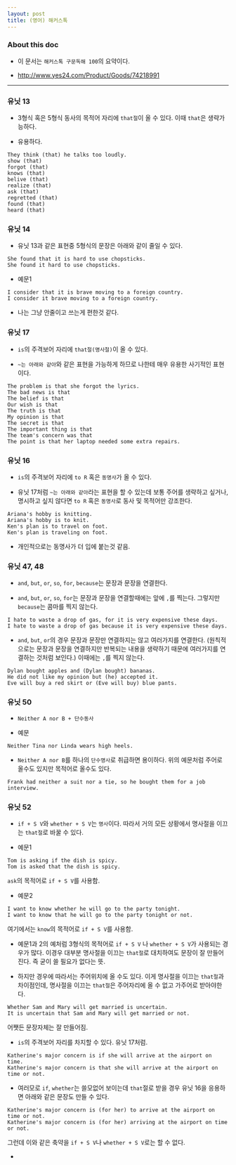 ```yaml
---
layout: post
title: (영어) 해커스톡 
---
```


### About this doc

- 이 문서는 `해커스톡 구문독해 100`의 요약이다. 
 
- http://www.yes24.com/Product/Goods/74218991

---

### 유닛 13  

- 3형식 혹은 5형식 동사의 목적어 자리에 `that절`이 올 수 있다. 이때 `that`은 생략가능하다. 

- 유용하다.
```
They think (that) he talks too loudly.
show (that) 
forgot (that)
knows (that)
belive (that)
realize (that)
ask (that)
regretted (that)
found (that)
heard (that) 
```

### 유닛 14

- 유닛 13과 같은 표현중 5형식의 문장은 아래와 같이 줄일 수 있다. 
```
She found that it is hard to use chopsticks. 
She found it hard to use chopsticks. 
```

- 예문1
```
I consider that it is brave moving to a foreign country. 
I consider it brave moving to a foreign country. 
```

- 나는 그냥 안줄이고 쓰는게 편한것 같다. 

### 유닛 17 

- `is`의 주격보어 자리에 `that절(명사절)`이 올 수 있다.  

- `~는 아래와 같아`와 같은 표현을 가능하게 하므로 나한테 매우 유용한 사기적인 표현이다.
```
The problem is that she forgot the lyrics. 
The bad news is that 
The belief is that 
Our wish is that 
The truth is that
My opinion is that 
The secret is that 
The important thing is that 
The team's concern was that 
The point is that her laptop needed some extra repairs.
```

### 유닛 16

- `is`의 주격보어 자리에 `to R` 혹은 `동명사`가 올 수 있다.  

- 유닛 17처럼 `~는 아래와 같아`라는 표현을 할 수 있는데 보통 주어를 생략하고 싶거나, 명시하고 싶지 않다면 `to R` 혹은 `동명사`로 동사 및 목적어만 강조한다. 
```
Ariana's hobby is knitting.
Ariana's hobby is to knit.
Ken's plan is to travel on foot. 
Ken's plan is traveling on foot. 
```

- 개인적으로는 동명사가 더 입에 붙는것 같음. 

### 유닛 47, 48

- `and`, `but`, `or`, `so`, `for`, `because`는 문장과 문장을 연결한다. 

- `and`, `but`, `or`, `so`, `for`는 문장과 문장을 연결할때에는 앞에 `,`를 찍는다. 그렇지만 `because`는 콤마를 찍지 않는다. 
```
I hate to waste a drop of gas, for it is very expensive these days. 
I hate to waste a drop of gas because it is very expensive these days. 
```

- `and`, `but`, `or`의 경우 문장과 문장만 연결하지는 않고 여러가지를 연결한다. (원칙적으로는 문장과 문장을 연결하지만 반복되는 내용을 생략하기 때문에 여러가지를 연결하는 것처럼 보인다.) 이때에는 `,`를 찍지 않는다. 
```
Dylan bought apples and (Dylan bought) bananas. 
He did not like my opinion but (he) accepted it. 
Eve will buy a red skirt or (Eve will buy) blue pants.
```

### 유닛 50 

- `Neither A nor B + 단수동사` 

- 예문 
```
Neither Tina nor Linda wears high heels.
```

- `Neither A nor B`를 하나의 `단수명사`로 취급하면 용이하다. 위의 예문처럼 주어로 올수도 있지만 목적어로 올수도 있다. 
```
Frank had neither a suit nor a tie, so he bought them for a job interview.
```


### 유닛 52

- `if + S V`와 `whether + S V`는 `명사`이다. 따라서 거의 모든 상황에서 명사절을 이끄는 `that절`로 바꿀 수 있다. 

- 예문1
```
Tom is asking if the dish is spicy. 
Tom is asked that the dish is spicy. 
```
`ask`의 목적어로 `if + S V`를 사용함. 

- 예문2
```
I want to know whether he will go to the party tonight. 
I want to know that he will go to the party tonight or not.  
```
여기에서는 `know`의 목적어로 `if + S V`를 사용함. 

- 예문1과 2의 예처럼 3형식의 목적어로 `if + S V` 나 `whether + S V`가 사용되는 경우가 많다. 이경우 대부분 명사절을 이끄는 `that절`로 대치하여도 문장이 잘 만들어 진다. 즉 굳이 쓸 필요가 없다는 뜻. 

- 하지만 경우에 따라서는 주어위치에 올 수도 있다. 이게 명사절을 이끄는 `that절`과 차이점인데, 명사절을 이끄는 `that절`은 주어자리에 올 수 없고 가주어로 받아야한다. 
```
Whether Sam and Mary will get married is uncertain. 
It is uncertain that Sam and Mary will get married or not. 
```
어쨋든 문장자체는 잘 만들어짐. 

-  `is`의 주격보어 자리를 차지할 수 있다. 유닛 17처럼. 
```
Katherine's major concern is if she will arrive at the airport on time.
Katherine's major concern is that she will arrive at the airport on time or not.
```

- 여러모로 `if`, `whether`는 쓸모없어 보이는데 `that`절로 받을 경우 유닛 16을 응용하면 아래와 같은 문장도 만들 수 있다. 
```
Katherine's major concern is (for her) to arrive at the airport on time or not. 
Katherine's major concern is (for her) arriving at the airport on time or not. 
```
그런데 이와 같은 축약을 `if + S V`나 `whether + S V`로는 할 수 없다. 

- 